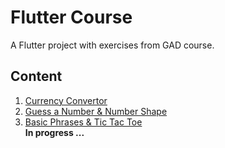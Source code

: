 # Flutter Course 

A Flutter project with exercises from GAD course.

## Content 

1. [Currency Convertor](https://github.com/CristiSandu/Flutter-Course/tree/main/lib/src/01)  
2. [Guess a Number & Number Shape](https://github.com/CristiSandu/Flutter-Course/tree/main/lib/src/02)  
3. [Basic Phrases & Tic Tac Toe](https://github.com/CristiSandu/Flutter-Course/tree/main/lib/src/03)   
**In progress ...** 
